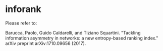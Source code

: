 # inforank
Please refer to:


Barucca, Paolo, Guido Caldarelli, and Tiziano Squartini. "Tackling information asymmetry in networks: a new entropy-based ranking index." arXiv preprint arXiv:1710.09656 (2017).
